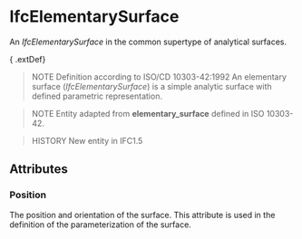 # IfcElementarySurface

An _IfcElementarySurface_ in the common supertype of analytical surfaces.<!-- end of definition -->

{ .extDef}
> NOTE Definition according to ISO/CD 10303-42:1992
> An elementary surface (_IfcElementarySurface_) is a simple analytic surface with defined parametric representation.

> NOTE Entity adapted from **elementary_surface** defined in ISO 10303-42.

> HISTORY New entity in IFC1.5

## Attributes

### Position
The position and orientation of the surface. This attribute is used in the definition of the parameterization of the surface.
